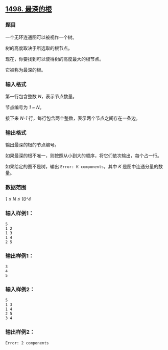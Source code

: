 ## [1498. 最深的根](https://www.acwing.com/problem/content/1500/)

### 题目

一个无环连通图可以被视作一个树。

树的高度取决于所选取的根节点。

现在，你要找到可以使得树的高度最大的根节点。

它被称为最深的根。

### 输入格式

第一行包含整数 *N*，表示节点数量。

节点编号为 *1 ~ N*。

接下来 *N-1* 行，每行包含两个整数，表示两个节点之间存在一条边。

### 输出格式

输出最深的根的节点编号。

如果最深的根不唯一，则按照从小到大的顺序，将它们依次输出，每个占一行。

如果给定的图不是树，输出 `Error: K components`，其中 *K* 是图中连通分量的数量。

### 数据范围

*1 ≤ N ≤ 10^4*

### 输入样例1：

```
5
1 2
1 3
1 4
2 5
```

### 输出样例1：

```
3
4
5
```

### 输入样例2：

```
5
1 3
1 4
2 5
3 4
```

### 输出样例2：

```
Error: 2 components
```
